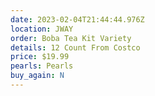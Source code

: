 ```yaml
---
date: 2023-02-04T21:44:44.976Z
location: JWAY
order: Boba Tea Kit Variety
details: 12 Count From Costco
price: $19.99
pearls: Pearls
buy_again: N
---
```

